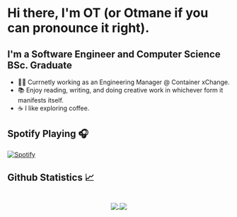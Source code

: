 # Hi there, I'm OT (or Otmane if you can pronounce it right).

## I'm a Software Engineer and Computer Science BSc. Graduate

- 👨‍💻 Currnetly working as an Engineering Manager @ Container xChange.
- 📚 Enjoy reading, writing, and doing creative work in whichever form it manifests itself.
- ☕  I like exploring coffee. 

## Spotify Playing 🎧

[![Spotify](https://otmanesabir.vercel.app/api/spotify)](https://open.spotify.com/user/etuzhs2q7x714ddsgcxxquzrg?si=M_XqqPn4SSmVeoxG0Vp9NQ)

## Github Statistics 📈

<br/>
  <div align="center"> 
     <a href="">
      <img align="center" src="https://github-readme-stats-sigma-five.vercel.app/api?username=otmanesabir&show_icons=true&include_all_commits=true&count_private=true&theme=react&line_height=40" />
    </a>
    <a href="">
      <img align="center" src="https://github-readme-stats.vercel.app/api/top-langs/?username=otmanesabir&theme=react&line_height=40&hide=css"/>
    </a>
</div
<br/>

